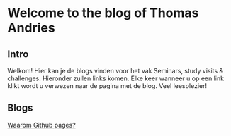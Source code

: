 # Welcome to the blog of Thomas Andries

## Intro

Welkom! Hier kan je de blogs vinden voor het vak Seminars, study visits & challenges. Hieronder zullen links komen. Elke keer wanneer u op een link klikt wordt u verwezen naar de pagina met de blog.
Veel leesplezier!

## Blogs

<a href="github.html">Waarom Github pages?</a>
